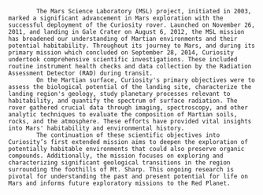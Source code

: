 
            The Mars Science Laboratory (MSL) project, initiated in 2003, marked a significant advancement in Mars exploration with the successful deployment of the Curiosity rover. Launched on November 26, 2011, and landing in Gale Crater on August 6, 2012, the MSL mission has broadened our understanding of Martian environments and their potential habitability. Throughout its journey to Mars, and during its primary mission which concluded on September 28, 2014, Curiosity undertook comprehensive scientific investigations. These included routine instrument health checks and data collection by the Radiation Assessment Detector (RAD) during transit.
            On the Martian surface, Curiosity's primary objectives were to assess the biological potential of the landing site, characterize the landing region's geology, study planetary processes relevant to habitability, and quantify the spectrum of surface radiation. The rover gathered crucial data through imaging, spectroscopy, and other analytic techniques to evaluate the composition of Martian soils, rocks, and the atmosphere. These efforts have provided vital insights into Mars' habitability and environmental history.
            The continuation of these scientific objectives into Curiosity’s first extended mission aims to deepen the exploration of potentially habitable environments that could also preserve organic compounds. Additionally, the mission focuses on exploring and characterizing significant geological transitions in the region surrounding the foothills of Mt. Sharp. This ongoing research is pivotal for understanding the past and present potential for life on Mars and informs future exploratory missions to the Red Planet.
        